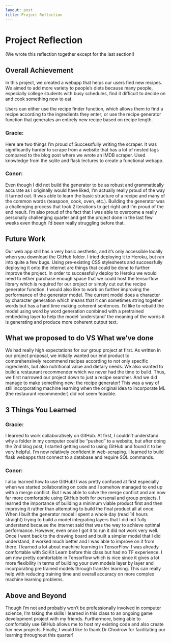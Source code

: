 ```yaml
---
layout: post
title: Project Reflection
---
```


# Project Reflection
(We wrote this reflection together except for the last section!)

## Overall Achievement
In this project, we created a webapp that helps our users find new recipes. We aimed to add more variety to people’s diets because many people, especially college students with busy schedules, find it difficult to decide on and cook something new to eat. 

Users can either use the recipe finder function, which allows them to find a recipe according to the ingredients they enter; or use the recipe generator function that generates an entirely new recipe based on recipe length.

### Gracie:
Here are two things I’m proud of
Successfully writing the scraper. It was significantly harder to scrape from a website that has a lot of nested tags compared to the blog post where we wrote an IMDB scraper. 
Used knowledge from the sqlite and flask lectures to create a functional webapp. 
### Conor:
Even though I did not build the generator to be as robust and grammatically accurate as I originally would have liked, I’m actually really proud of the way it turned out. It was able to learn the basic structure of a recipe and many of the common words (teaspoon, cook, oven, etc.). Building the generator was a challenging process that took 2 iterations to get right and I’m proud of the end result.
I’m also proud of the fact that I was able to overcome a really personally challenging quarter and get the project done in the last few weeks even though I’d been really struggling before that. 

## Future Work
Our web app still has a very basic aesthetic, and it’s only accessible locally when you download the GitHub folder. I tried deploying it to Heroku, but ran into quite a few bugs. Using pre-existing CSS stylesheets and successfully deploying it onto the internet are things that could be done to further improve the project. 
In order to successfully deploy to Heroku we would need to either purchase enough space that we could host the tensorflow library which is required for our project or simply cut out the recipe generator function. 
I would also like to work on further improving the performance of the generator model. The current model does a character by character generation which means that it can sometimes string together words but has a hard time making coherent sentences. I’d like to rebuild the model using word by word generation combined with a pretrained embedding layer to help the model ‘understand’ the meaning of the words it is generating and produce more coherent output text. 

## What we proposed to do VS What we’ve done
We had really high expectations for our group project at first. As written in our project proposal, we initially wanted our end product to comprehensively recommend recipes according to not only specific ingredients, but also nutritional value and dietary needs. We also wanted to build a restaurant recommender which we never had the time to build. Thus, we first narrowed our project down to just a recipe searcher. And we did manage to make something new: the recipe generator! This was a way of still incorporating machine learning when the original idea to incorporate ML (the restaurant recommender) did not seem feasible. 

## 3 Things You Learned

### Gracie:
I learned to work collaboratively on GitHub. At first, I couldn’t understand why a folder in my computer could be “pushed” to a website, but after doing the 2nd blog post, I started getting used to using GitHub and found it to be very helpful. 
I’m now relatively confident in web-scraping.
I learned to build flask webapps that connect to a database and require SQL commands.

### Conor:
I also learned how to use GitHub! I was pretty confused at first especially when we started collaborating on code and I somehow managed to end up with a merge conflict. But I was able to solve the merge conflict and am now far more comfortable using GitHub both for personal and group projects. 
I learned the importance of building a minimum viable product first and then improving it rather than attempting to build the final product all at once. When I built the generator model I spent a whole day (read 14 hours straight) trying to build a model integrating layers that I did not fully understand because the internet said that was the way to achieve optimal performance. However, even once I got it to run it did not work very well.  Once I went back to the drawing board and built a simpler model that I did understand, it worked much better and I was able to improve on it from there. 
I learned a lot about machine learning in TensorFlow. I was already comfortable with SciKit Learn before this class but had no TF experience. I am now pretty comfortable in Tensorflow which is nice since it gives a lot more flexibility in terms of building your own models layer by layer and incorporating pre trained models through transfer learning. This can really help with reducing training time and overall accuracy on more complex machine learning problems. 

## Above and Beyond

Though I’m not and probably won’t be professionally involved in computer science, I’m taking the skills I learned in this class to an ongoing game development project with my friends. Furthermore, being able to comfortably use GitHub allows me to host my existing code and also create fun new projects. Finally, I would like to thank Dr Chodrow for facilitating our learning throughout this quarter! 

